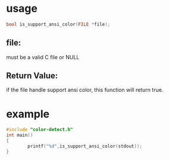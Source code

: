 # usage
```c
bool is_support_ansi_color(FILE *file);
```
## file:
must be a valid C file or NULL
## Return Value:
if the file handle support ansi color, this function will return true.
# example
```c
#include "color-detect.h"
int main()
{
        printf("%d",is_support_ansi_color(stdout));
}
```
